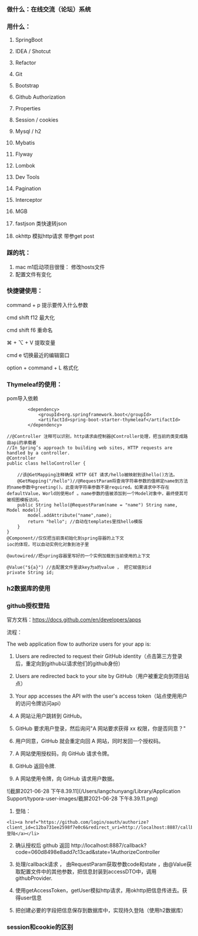 ### 做什么：在线交流（论坛）系统

### 用什么：

1. SpringBoot

2. IDEA / Shotcut

3. Refactor

4. Git

5. Bootstrap

6. Github Authorization

7. Properties

8. Session / cookies

9. Mysql / h2

10. Mybatis

11. Flyway

12. Lombok

13. Dev Tools

14. Pagination

15. Interceptor

16. MGB

17. fastjson 类快速转json

18. okhttp 模拟http请求 带参get post

    

### 踩的坑：

1. mac m1启动项目很慢： 修改hosts文件
2. 配置文件有变化





### 快捷键使用：

command + p 提示要传入什么参数

cmd shift f12 最大化

cmd shift f6 重命名

⌘ + ⌥ + V 提取变量

cmd e 切换最近的编辑窗口

option + command + L  格式化







### **Thymeleaf**的使用：

pom导入依赖

```
        <dependency>
            <groupId>org.springframework.boot</groupId>
            <artifactId>spring-boot-starter-thymeleaf</artifactId>
        </dependency>
```

```
//@Controller 注释可以识别，http请求由控制器@Controller处理，把当前的类变成路由api的承载者
//In Spring’s approach to building web sites, HTTP requests are handled by a controller.
@Controller
public class helloController {

    //该@GetMapping注释确保 HTTP GET 请求/hello被映射到该hello()方法。
    @GetMapping("/hello")//@RequestParam将查询字符串参数的值绑定name到方法的name参数中greeting()。此查询字符串参数不是required。如果请求中不存在defaultValue，World则使用of 。name参数的值被添加到一个Model对象中，最终使其可被视图模板访问。
    public String hello(@RequestParam(name = "name") String name, Model model){
        model.addAttribute("name",name);
        return "hello"; //自动在templates里找hello模版
    }
}
@Component//仅仅把当前类初始化到spring容器的上下文
ioc的体现，可以自动实例化对象到池子里

@autowired//把spring容器里写好的一个实例加载到当前使用的上下文

@Value("${a}") //去配置文件里读key为a的value ， 把它赋值到id
private String id;
```



### h2数据库的使用







### github授权登陆

官方文档：https://docs.github.com/en/developers/apps

流程：

The web application flow to authorize users for your app is:

1. Users are redirected to request their GitHub identity（点击第三方登录后，重定向到github以请求他们的github身份）
2. Users are redirected back to your site by GitHub（用户被重定向到项目站点）
3. Your app accesses the API with the user's access token（站点使用用户的访问令牌访问api）



1. A 网站让用户跳转到 GitHub。
2. GitHub 要求用户登录，然后询问"A 网站要求获得 xx 权限，你是否同意？"
3. 用户同意，GitHub 就会重定向回 A 网站，同时发回一个授权码。
4. A 网站使用授权码，向 GitHub 请求令牌。
5. GitHub 返回令牌.
6. A 网站使用令牌，向 GitHub 请求用户数据。

![截屏2021-06-28 下午8.39.11](/Users/langchunyang/Library/Application Support/typora-user-images/截屏2021-06-28 下午8.39.11.png)

1. 登陆：

```
<li><a href="https://github.com/login/oauth/authorize?client_id=c12ba731ee2598f7e0c6&redirect_uri=http://localhost:8887/callback&scope=user&state=1">登陆</a></li>
```

2. 确认授权后 github 返回 http://localhost:8887/callback?code=060d8498e8add7c13cad&state=1AuthorizeController 
3. 处理/callback请求 ， 由RequestParam获取参数code和state ，由@Value获取配置文件中的其他参数，把信息封装到accessDTO中，调用githubProvider.
4. 使用getAccessToken，getUser模拟http请求，用okhttp把信息传进去。获得user信息

5. 把创建必要的字段把信息保存到数据库中，实现持久登陆（使用h2数据库）







### session和cookie的区别








